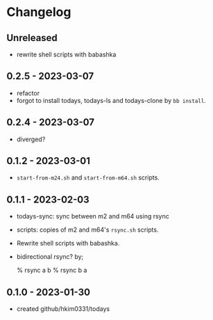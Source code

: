 # Changelog

## Unreleased
- rewrite shell scripts with babashka

## 0.2.5 - 2023-03-07
- refactor
- forgot to install todays, todays-ls and todays-clone by `bb install`.

## 0.2.4 - 2023-03-07
- diverged?

## 0.1.2 - 2023-03-01
- `start-from-m24.sh` and `start-from-m64.sh` scripts.

## 0.1.1 - 2023-02-03
- todays-sync: sync between m2 and m64 using rsync
- scripts: copies of m2 and m64's `rsync.sh` scripts.
- Rewrite shell scripts with babashka.
- bidirectional rsync? by;

    % rsync a b
    % rsync b a

## 0.1.0 - 2023-01-30
- created github/hkim0331/todays
